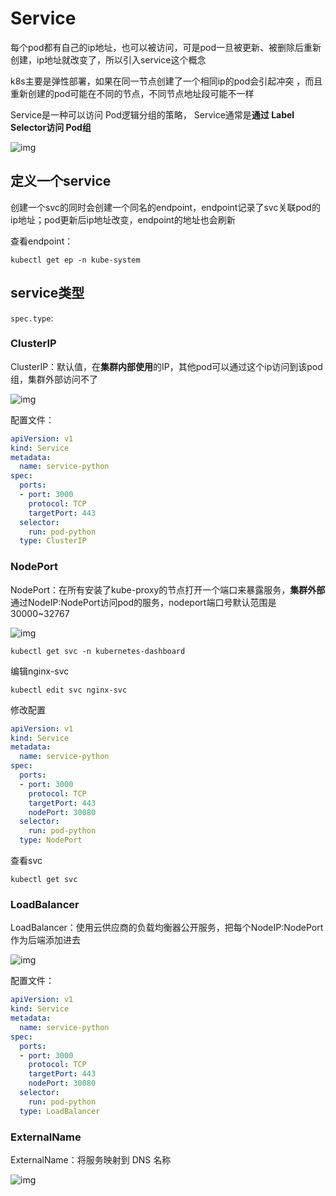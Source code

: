 # Service

每个pod都有自己的ip地址，也可以被访问，可是pod一旦被更新、被删除后重新创建，ip地址就改变了，所以引入service这个概念

k8s主要是弹性部署，如果在同一节点创建了一个相同ip的pod会引起冲突 ，而且重新创建的pod可能在不同的节点，不同节点地址段可能不一样

Service是一种可以访问 Pod逻辑分组的策略， Service通常是**通过 Label Selector访问 Pod组**

![img](https://gitee.com/c_honghui/picture/raw/master/img/20211123234933.jpeg)

## 定义一个service

创建一个svc的同时会创建一个同名的endpoint，endpoint记录了svc关联pod的ip地址；pod更新后ip地址改变，endpoint的地址也会刷新

查看endpoint：

```shell
kubectl get ep -n kube-system
```



## service类型

`spec.type`:

### ClusterIP

ClusterIP：默认值，在**集群内部使用**的IP，其他pod可以通过这个ip访问到该pod组，集群外部访问不了

![img](https://gitee.com/c_honghui/picture/raw/master/img/20211126004158.jpeg)

配置文件：

```yaml
apiVersion: v1
kind: Service
metadata:
  name: service-python
spec:
  ports:
  - port: 3000
    protocol: TCP
    targetPort: 443
  selector:
    run: pod-python
  type: ClusterIP
```

### NodePort

NodePort：在所有安装了kube-proxy的节点打开一个端口来暴露服务，**集群外部**通过NodeIP:NodePort访问pod的服务，nodeport端口号默认范围是30000~32767

![img](https://gitee.com/c_honghui/picture/raw/master/img/20211126004412.jpeg)

```shell
kubectl get svc -n kubernetes-dashboard
```

编辑nginx-svc

```shell
kubectl edit svc nginx-svc
```

修改配置

```yaml
apiVersion: v1
kind: Service
metadata:
  name: service-python
spec:
  ports:
  - port: 3000
    protocol: TCP
    targetPort: 443
    nodePort: 30080
  selector:
    run: pod-python
  type: NodePort
```

查看svc

```shell
kubectl get svc
```

### LoadBalancer

LoadBalancer：使用云供应商的负载均衡器公开服务，把每个NodeIP:NodePort作为后端添加进去

![img](https://gitee.com/c_honghui/picture/raw/master/img/20211126004657.jpeg)

配置文件：

```yaml
apiVersion: v1
kind: Service
metadata:
  name: service-python
spec:
  ports:
  - port: 3000
    protocol: TCP
    targetPort: 443
    nodePort: 30080
  selector:
    run: pod-python
  type: LoadBalancer
```

### ExternalName

ExternalName：将服务映射到 DNS 名称

![img](https://gitee.com/c_honghui/picture/raw/master/img/20211126004900.jpeg)